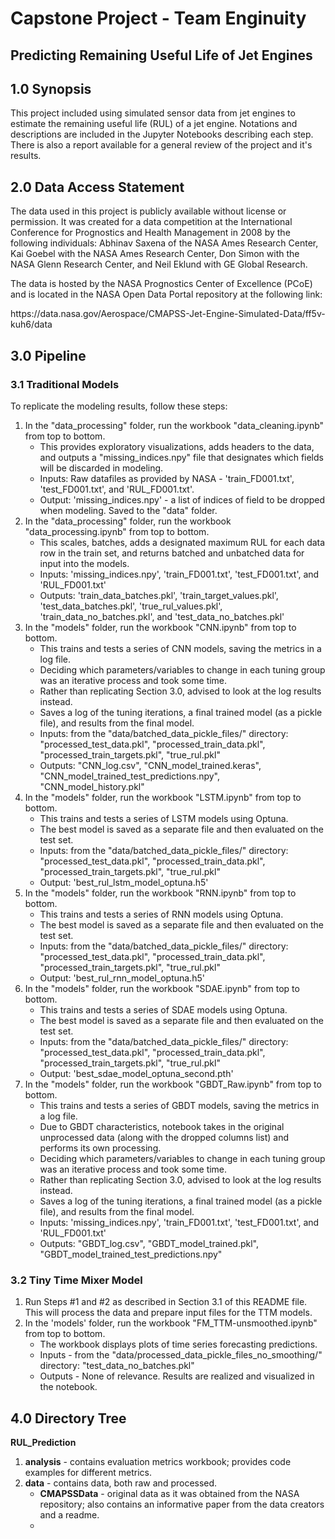 # Capstone Project - Team Enginuity
## Predicting Remaining Useful Life of Jet Engines

## 1.0 Synopsis
<p>This project included using simulated sensor data from jet engines to estimate the remaining useful life (RUL) of a jet engine. Notations and descriptions are included in the Jupyter Notebooks describing each step. There is also a report available for a general review of the project and it's results.</p>

## 2.0 Data Access Statement
<p>The data used in this project is publicly available without license or permission. It was created for a data competition at the International Conference for Prognostics and Health Management in 2008 by the following individuals: Abhinav Saxena of the NASA Ames Research Center, Kai Goebel with the NASA Ames Research Center, Don Simon with the NASA Glenn Research Center, and Neil Eklund with GE Global Research.</p>
<p>The data is hosted by the NASA Prognostics Center of Excellence (PCoE) and is located in the NASA Open Data Portal repository at the following link:</p>
<p>https://data.nasa.gov/Aerospace/CMAPSS-Jet-Engine-Simulated-Data/ff5v-kuh6/data</p>


## 3.0 Pipeline
### 3.1 Traditional Models
<p>To replicate the modeling results, follow these steps:</p>
<ol>
<li>In the "data_processing" folder, run the workbook "data_cleaning.ipynb" from top to bottom. 
	<ul>
	<li>This provides exploratory visualizations, adds headers to the data, and outputs a "missing_indices.npy" file that designates which fields will be discarded in modeling.</li>
	<li>Inputs: Raw datafiles as provided by NASA - 'train_FD001.txt', 'test_FD001.txt', and 'RUL_FD001.txt'. </li>
	<li>Output: 'missing_indices.npy' - a list of indices of field to be dropped when modeling. Saved to the "data" folder.</li>
	</ul>
</li>
<li>In the "data_processing" folder, run the workbook "data_processing.ipynb" from top to bottom.
	<ul>
	<li>This scales, batches, adds a designated maximum RUL for each data row in the train set, and returns batched and unbatched data for input into the models.</li>
	<li>Inputs: 'missing_indices.npy', 'train_FD001.txt', 'test_FD001.txt', and 'RUL_FD001.txt'</li>
	<li>Outputs: 'train_data_batches.pkl', 'train_target_values.pkl', 'test_data_batches.pkl', 'true_rul_values.pkl', 'train_data_no_batches.pkl', and 'test_data_no_batches.pkl'</li>
	</ul>
</li>
<li>In the "models" folder, run the workbook "CNN.ipynb" from top to bottom.
	<ul>
	<li>This trains and tests a series of CNN models, saving the metrics in a log file.</li>
	<li>Deciding which parameters/variables to change in each tuning group was an iterative process and took some time.</li>
	<li>Rather than replicating Section 3.0, advised to look at the log results instead.</li>
	<li>Saves a log of the tuning iterations, a final trained model (as a pickle file), and results from the final model.</li>
	<li>Inputs: from the "data/batched_data_pickle_files/" directory: "processed_test_data.pkl", "processed_train_data.pkl", "processed_train_targets.pkl", "true_rul.pkl" </li>
	<li>Outputs: "CNN_log.csv", "CNN_model_trained.keras", "CNN_model_trained_test_predictions.npy", "CNN_model_history.pkl"</li>
	</ul>
</li>
<li>In the "models" folder, run the workbook "LSTM.ipynb" from top to bottom.
	<ul>
	<li>This trains and tests a series of LSTM models using Optuna.</li>
	<li>The best model is saved as a separate file and then evaluated on the test set.</li>
	<li>Inputs: from the "data/batched_data_pickle_files/" directory: "processed_test_data.pkl", "processed_train_data.pkl", "processed_train_targets.pkl", "true_rul.pkl"</li>
	<li>Output: 'best_rul_lstm_model_optuna.h5'</li>
	</ul>
</li>
<li>In the "models" folder, run the workbook "RNN.ipynb" from top to bottom.
	<ul>
	<li>This trains and tests a series of RNN models using Optuna.</li>
	<li>The best model is saved as a separate file and then evaluated on the test set.</li>
	<li>Inputs: from the "data/batched_data_pickle_files/" directory: "processed_test_data.pkl", "processed_train_data.pkl", "processed_train_targets.pkl", "true_rul.pkl"</li>
	<li>Output: 'best_rul_rnn_model_optuna.h5'</li>
	</ul>
</li>
<li>In the "models" folder, run the workbook "SDAE.ipynb" from top to bottom.
	<ul>
	<li>This trains and tests a series of SDAE models using Optuna.</li>
	<li>The best model is saved as a separate file and then evaluated on the test set.</li>
	<li>Inputs: from the "data/batched_data_pickle_files/" directory: "processed_test_data.pkl", "processed_train_data.pkl", "processed_train_targets.pkl", "true_rul.pkl"</li>
	<li>Output: 'best_sdae_model_optuna_second.pth'</li>
	</ul>
</li>
<li>In the "models" folder, run the workbook "GBDT_Raw.ipynb" from top to bottom.
	<ul>
	<li>This trains and tests a series of GBDT models, saving the metrics in a log file.</li>
	<li>Due to GBDT characteristics, notebook takes in the original unprocessed data (along with the dropped columns list) and performs its own processing.</li>
	<li>Deciding which parameters/variables to change in each tuning group was an iterative process and took some time.</li>
	<li>Rather than replicating Section 3.0, advised to look at the log results instead.</li>
	<li>Saves a log of the tuning iterations, a final trained model (as a pickle file), and results from the final model.</li>
	<li>Inputs: 'missing_indices.npy', 'train_FD001.txt', 'test_FD001.txt', and 'RUL_FD001.txt'</li>
	<li>Outputs: "GBDT_log.csv", "GBDT_model_trained.pkl", "GBDT_model_trained_test_predictions.npy"</li>
	</ul>
</li>
</ol>

### 3.2 Tiny Time Mixer Model
<ol>
<li>
Run Steps #1 and #2 as described in Section 3.1 of this README file. This will process the data and prepare input files for the TTM models.
</li>

<li>In the 'models' folder, run the workbook "FM_TTM-unsmoothed.ipynb" from top to bottom.
	<ul>
	<li>The workbook displays plots of time series forecasting predictions.</li>
	<li>Inputs - from the "data/processed_data_pickle_files_no_smoothing/" directory: "test_data_no_batches.pkl" </li>
	<li>Outputs - None of relevance. Results are realized and visualized in the notebook.</li>
	</ul>
</li>
</ol>

## 4.0 Directory Tree
<p>
<strong>RUL_Prediction </strong>
<ol>
	<li><strong>analysis</strong> - contains evaluation metrics workbook; provides code examples for different metrics. </li>
	<li><strong>data</strong> - contains data, both raw and processed. 
		<ul>
			<li><strong>CMAPSSData</strong> - original data as it was obtained from the NASA repository; also contains an informative paper from the data creators and a readme.</li>
			<li><strong>

</li>
